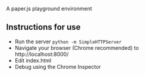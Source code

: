 A paper.js playground environment

## Instructions for use 
* Run the server `python -m SimpleHTTPServer`
* Navigate your browser (Chrome recommended) to http://localhost:8000/
* Edit index.html
* Debug using the Chrome Inspector
	

	
			
